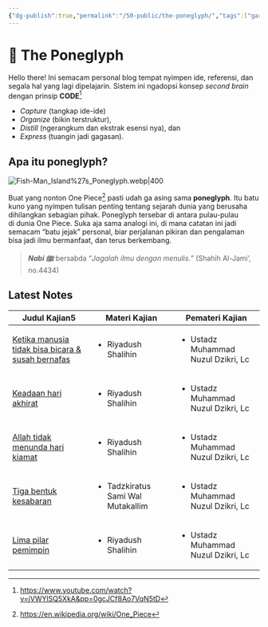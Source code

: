 ```yaml
---
{"dg-publish":true,"permalink":"/50-public/the-poneglyph/","tags":["gardenEntry"]}
---
```



# 🌱 The Poneglyph 
Hello there! Ini semacam personal blog tempat nyimpen ide, referensi, dan segala hal yang lagi dipelajarin. 
Sistem ini ngadopsi konsep _second brain_ dengan prinsip **CODE**[^1] 
-  _Capture_ (tangkap ide-ide)
- _Organize_ (bikin terstruktur), 
- _Distill_ (ngerangkum dan ekstrak esensi nya), dan 
- _Express_ (tuangin jadi gagasan). 

## Apa itu poneglyph?

![Fish-Man_Island%27s_Poneglyph.webp|400](/img/user/40%20-%20Obsidian/Assets/Fish-Man_Island%2527s_Poneglyph.webp)

Buat yang nonton One Piece[^2] pasti udah ga asing sama **poneglyph**. Itu batu kuno yang nyimpen tulisan penting tentang sejarah dunia yang berusaha dihilangkan sebagian pihak. Poneglyph tersebar di antara pulau-pulau di dunia One Piece. Suka aja sama analogi ini, di mana catatan ini jadi semacam “batu jejak” personal, biar perjalanan pikiran dan pengalaman bisa jadi ilmu bermanfaat, dan terus berkembang. 


>  ***Nabi ﷺ***  bersabda “_Jagalah ilmu dengan menulis._” (Shahih Al-Jami’, no.4434)
 

## Latest Notes
<div><table class="dataview table-view-table"><thead class="table-view-thead"><tr class="table-view-tr-header"><th class="table-view-th"><span>Judul Kajian</span><span class="dataview small-text">5</span></th><th class="table-view-th"><span>Materi Kajian</span></th><th class="table-view-th"><span>Pemateri Kajian</span></th></tr></thead><tbody class="table-view-tbody"><tr><td><span><a data-tooltip-position="top" aria-label="30 - Database/Kajian/Ketika manusia tidak bisa bicara &amp; susah bernafas.md" data-href="30 - Database/Kajian/Ketika manusia tidak bisa bicara &amp; susah bernafas.md" href="30 - Database/Kajian/Ketika manusia tidak bisa bicara &amp; susah bernafas.md" class="internal-link" target="_blank" rel="noopener nofollow">Ketika manusia tidak bisa bicara &amp; susah bernafas</a></span></td><td><ul class="dataview dataview-ul dataview-result-list-ul"><li class="dataview-result-list-li"><span>Riyadush Shalihin</span></li></ul></td><td><ul class="dataview dataview-ul dataview-result-list-ul"><li class="dataview-result-list-li"><span>Ustadz Muhammad Nuzul Dzikri, Lc</span></li></ul></td></tr><tr><td><span><a data-tooltip-position="top" aria-label="30 - Database/Kajian/Keadaan hari akhirat.md" data-href="30 - Database/Kajian/Keadaan hari akhirat.md" href="30 - Database/Kajian/Keadaan hari akhirat.md" class="internal-link" target="_blank" rel="noopener nofollow">Keadaan hari akhirat</a></span></td><td><ul class="dataview dataview-ul dataview-result-list-ul"><li class="dataview-result-list-li"><span>Riyadush Shalihin</span></li></ul></td><td><ul class="dataview dataview-ul dataview-result-list-ul"><li class="dataview-result-list-li"><span>Ustadz Muhammad Nuzul Dzikri, Lc</span></li></ul></td></tr><tr><td><span><a data-tooltip-position="top" aria-label="30 - Database/Kajian/Allah tidak menunda hari kiamat.md" data-href="30 - Database/Kajian/Allah tidak menunda hari kiamat.md" href="30 - Database/Kajian/Allah tidak menunda hari kiamat.md" class="internal-link" target="_blank" rel="noopener nofollow">Allah tidak menunda hari kiamat</a></span></td><td><ul class="dataview dataview-ul dataview-result-list-ul"><li class="dataview-result-list-li"><span>Riyadush Shalihin</span></li></ul></td><td><ul class="dataview dataview-ul dataview-result-list-ul"><li class="dataview-result-list-li"><span>Ustadz Muhammad Nuzul Dzikri, Lc</span></li></ul></td></tr><tr><td><span><a data-tooltip-position="top" aria-label="30 - Database/Kajian/Tiga bentuk kesabaran.md" data-href="30 - Database/Kajian/Tiga bentuk kesabaran.md" href="30 - Database/Kajian/Tiga bentuk kesabaran.md" class="internal-link" target="_blank" rel="noopener nofollow">Tiga bentuk kesabaran</a></span></td><td><ul class="dataview dataview-ul dataview-result-list-ul"><li class="dataview-result-list-li"><span>Tadzkiratus Sami Wal Mutakallim</span></li></ul></td><td><ul class="dataview dataview-ul dataview-result-list-ul"><li class="dataview-result-list-li"><span>Ustadz Muhammad Nuzul Dzikri, Lc</span></li></ul></td></tr><tr><td><span><a data-tooltip-position="top" aria-label="30 - Database/Kajian/Lima pilar pemimpin.md" data-href="30 - Database/Kajian/Lima pilar pemimpin.md" href="30 - Database/Kajian/Lima pilar pemimpin.md" class="internal-link" target="_blank" rel="noopener nofollow">Lima pilar pemimpin</a></span></td><td><ul class="dataview dataview-ul dataview-result-list-ul"><li class="dataview-result-list-li"><span>Riyadush Shalihin</span></li></ul></td><td><ul class="dataview dataview-ul dataview-result-list-ul"><li class="dataview-result-list-li"><span>Ustadz Muhammad Nuzul Dzikri, Lc</span></li></ul></td></tr></tbody></table></div>





[^1]: https://www.youtube.com/watch?v=jVWYlSQ5XkA&pp=0gcJCf8Ao7VqN5tD

[^2]: https://en.wikipedia.org/wiki/One_Piece
